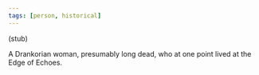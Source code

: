 ```yaml
---
tags: [person, historical]
---
```


(stub)

A Drankorian woman, presumably long dead, who at one point lived at the Edge of Echoes.